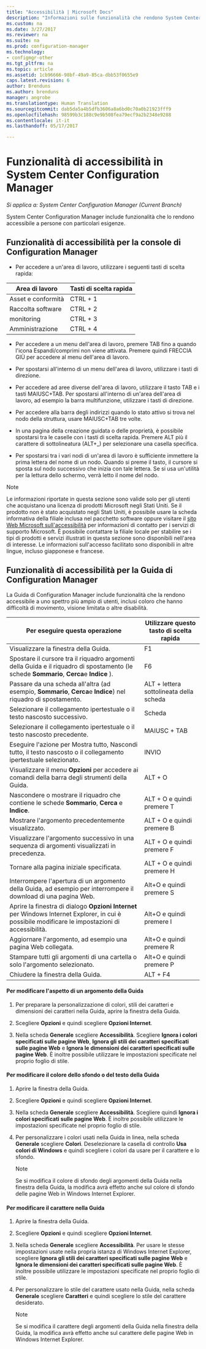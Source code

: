 ```yaml
---
title: "Accessibilità | Microsoft Docs"
description: "Informazioni sulle funzionalità che rendono System Center Configuration Manager accessibile a persone con particolari esigenze."
ms.custom: na
ms.date: 3/27/2017
ms.reviewer: na
ms.suite: na
ms.prod: configuration-manager
ms.technology:
- configmgr-other
ms.tgt_pltfrm: na
ms.topic: article
ms.assetid: 1cb96666-98bf-49a9-85ca-dbb53f0655e9
caps.latest.revision: 6
author: Brenduns
ms.author: brenduns
manager: angrobe
ms.translationtype: Human Translation
ms.sourcegitcommit: dab5da5a4b5dfb3606a8a6bd0c70a0b21923fff9
ms.openlocfilehash: 98599b3c188c9e9b508fea79ecf9a2b2348e9288
ms.contentlocale: it-it
ms.lasthandoff: 05/17/2017

---
```

# <a name="accessibility-features-in-system-center-configuration-manager"></a>Funzionalità di accessibilità in System Center Configuration Manager

*Si applica a: System Center Configuration Manager (Current Branch)*


System Center Configuration Manager include funzionalità che lo rendono accessibile a persone con particolari esigenze.


## <a name="bkmk_aconsole"></a> Funzionalità di accessibilità per la console di Configuration Manager  
-   Per accedere a un'area di lavoro, utilizzare i seguenti tasti di scelta rapida:  

|Area di lavoro|Tasti di scelta rapida|  
|------|--------|  
|Asset e conformità|CTRL + 1|  
|Raccolta software|CTRL + 2|  
|monitoring|CTRL + 3|  
|Amministrazione|CTRL + 4|  

-   Per accedere a un menu dell'area di lavoro, premere TAB fino a quando l'icona Espandi/comprimi non viene attivata. Premere quindi FRECCIA GIÙ per accedere al menu dell'area di lavoro.  

-   Per spostarsi all'interno di un menu dell'area di lavoro, utilizzare i tasti di direzione.  

-   Per accedere ad aree diverse dell'area di lavoro, utilizzare il tasto TAB e i tasti MAIUSC+TAB. Per spostarsi all'interno di un'area dell'area di lavoro, ad esempio la barra multifunzione, utilizzare i tasti di direzione.  

-   Per accedere alla barra degli indirizzi quando lo stato attivo si trova nel nodo della struttura, usare MAIUSC+TAB tre volte.  

-   In una pagina della creazione guidata o delle proprietà, è possibile spostarsi tra le caselle con i tasti di scelta rapida. Premere ALT più il carattere di sottolineatura (ALT+_) per selezionare una casella specifica.     

-  Per spostarsi tra i vari nodi di un'area di lavoro è sufficiente immettere la prima lettera del nome di un nodo. Quando si preme il tasto, il cursore si sposta sul nodo successivo che inizia con tale lettera. Se si usa un'utilità per la lettura dello schermo, verrà letto il nome del nodo.

> [!NOTE]  
>  Le informazioni riportate in questa sezione sono valide solo per gli utenti che acquistano una licenza di prodotti Microsoft negli Stati Uniti. Se il prodotto non è stato acquistato negli Stati Uniti, è possibile usare la scheda informativa della filiale inclusa nel pacchetto software oppure visitare il [sito Web Microsoft sull'accessibilità](http://go.microsoft.com/fwlink/?LinkId=8431) per informazioni di contatto per i servizi di supporto Microsoft. È possibile contattare la filiale locale per stabilire se i tipi di prodotti e servizi illustrati in questa sezione sono disponibili nell'area di interesse. Le informazioni sull'accesso facilitato sono disponibili in altre lingue, incluso giapponese e francese.  

##  <a name="bkmk_ahelp"></a> Funzionalità di accessibilità per la Guida di Configuration Manager  
 La Guida di Configuration Manager include funzionalità che la rendono accessibile a uno spettro più ampio di utenti, inclusi coloro che hanno difficoltà di movimento, visione limitata o altre disabilità.  

|Per eseguire questa operazione|Utilizzare questo tasto di scelta rapida|  
|----------------|--------------------------------|  
|Visualizzare la finestra della Guida.|F1|  
|Spostare il cursore tra il riquadro argomenti della Guida e il riquadro di spostamento (le schede **Sommario**, **Cerca**e **Indice** ).|F6|  
|Passare da una scheda all'altra (ad esempio, **Sommario**, **Cerca**e **Indice**) nel riquadro di spostamento.|ALT + lettera sottolineata della scheda|  
|Selezionare il collegamento ipertestuale o il testo nascosto successivo.|Scheda|  
|Selezionare il collegamento ipertestuale o il testo nascosto precedente.|MAIUSC + TAB|  
|Eseguire l'azione per Mostra tutto, Nascondi tutto, il testo nascosto o il collegamento ipertestuale selezionato.|INVIO|  
|Visualizzare il menu **Opzioni** per accedere ai comandi della barra degli strumenti della Guida.|ALT + O|  
|Nascondere o mostrare il riquadro che contiene le schede **Sommario**, **Cerca** e **Indice**.|ALT + O e quindi premere T|  
|Mostrare l'argomento precedentemente visualizzato.|ALT + O e quindi premere B|  
|Visualizzare l'argomento successivo in una sequenza di argomenti visualizzati in precedenza.|ALT + O e quindi premere F|  
|Tornare alla pagina iniziale specificata.|ALT + O e quindi premere H|  
|Interrompere l'apertura di un argomento della Guida, ad esempio per interrompere il download di una pagina Web.|Alt+O e quindi premere S|  
|Aprire la finestra di dialogo **Opzioni Internet** per Windows Internet Explorer, in cui è possibile modificare le impostazioni di accessibilità.|Alt+O e quindi premere I|  
|Aggiornare l'argomento, ad esempio una pagina Web collegata.|Alt+O e quindi premere R|  
|Stampare tutti gli argomenti di una cartella o solo l'argomento selezionato.|Alt+O e quindi premere P|  
|Chiudere la finestra della Guida.|ALT + F4|  

#### <a name="to-change-the-appearance-of-a-help-topic"></a>Per modificare l'aspetto di un argomento della Guida  

1.  Per preparare la personalizzazione di colori, stili dei caratteri e dimensioni dei caratteri nella Guida, aprire la finestra della Guida.  

2.  Scegliere **Opzioni** e quindi scegliere **Opzioni Internet**.  

3.  Nella scheda **Generale** scegliere **Accessibilità**. Scegliere **Ignora i colori specificati sulle pagine Web**, **Ignora gli stili dei caratteri specificati sulle pagine Web** e **Ignora le dimensioni dei caratteri specificati sulle pagine Web**. È inoltre possibile utilizzare le impostazioni specificate nel proprio foglio di stile.  

#### <a name="to-change-the-color-of-the-background-or-text-in-help"></a>Per modificare il colore dello sfondo o del testo della Guida  

1.  Aprire la finestra della Guida.  

2.  Scegliere **Opzioni** e quindi scegliere **Opzioni Internet**.  

3.  Nella scheda **Generale** scegliere **Accessibilità**. Scegliere quindi **Ignora i colori specificati sulle pagine Web**. È inoltre possibile utilizzare le impostazioni specificate nel proprio foglio di stile.  

4.  Per personalizzare i colori usati nella Guida in linea, nella scheda **Generale** scegliere **Colori**. Deselezionare la casella di controllo **Usa colori di Windows** e quindi scegliere i colori da usare per il carattere e lo sfondo.  

    > [!NOTE]  
    >  Se si modifica il colore di sfondo degli argomenti della Guida nella finestra della Guida, la modifica avrà effetto anche sul colore di sfondo delle pagine Web in Windows Internet Explorer.  

#### <a name="to-change-the-font-in-help"></a>Per modificare il carattere nella Guida  

1.  Aprire la finestra della Guida.  

2.  Scegliere **Opzioni** e quindi scegliere **Opzioni Internet**.  

3.  Nella scheda **Generale** scegliere **Accessibilità**. Per usare le stesse impostazioni usate nella propria istanza di Windows Internet Explorer, scegliere **Ignora gli stili dei caratteri specificati sulle pagine Web** e **Ignora le dimensioni dei caratteri specificati sulle pagine Web**. È inoltre possibile utilizzare le impostazioni specificate nel proprio foglio di stile.  

4.  Per personalizzare lo stile del carattere usato nella Guida, nella scheda **Generale** scegliere **Caratteri** e quindi scegliere lo stile del carattere desiderato.  

    > [!NOTE]  
    >  Se si modifica il carattere degli argomenti della Guida nella finestra della Guida, la modifica avrà effetto anche sul carattere delle pagine Web in Windows Internet Explorer.  

